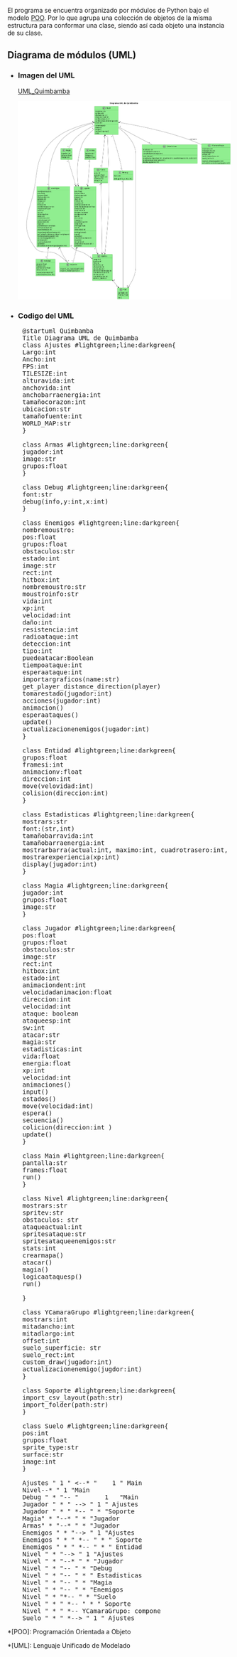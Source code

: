 <p class=text-align-justify> El programa se encuentra organizado por módulos de Python bajo el modelo <u>POO</u>. Por lo que agrupa una colección de objetos de la misma estructura para conformar una clase, siendo así cada objeto una instancia de su clase. </p>

## Diagrama de módulos (UML)
* ### **Imagen del UML**
    
    [UML_Quimbamba](https://github.com/HamedPro3D/Quimbamba/blob/2908d8725c81ee489447c97c70311d9617feacd4/UML/UML__Quimbamba-Actualizado.png)

    ![UML_Quimbamba](UML__Quimbamba-Actualizado.png)

* ### <b> Codigo del UML </b>
<pre>
    @startuml Quimbamba
    Title Diagrama UML de Quimbamba
    class Ajustes #lightgreen;line:darkgreen{
    Largo:int
    Ancho:int
    FPS:int
    TILESIZE:int
    alturavida:int
    anchovida:int
    anchobarraenergia:int
    tamañocorazon:int
    ubicacion:str
    tamañofuente:int
    WORLD_MAP:str
    }
    
    class Armas #lightgreen;line:darkgreen{
    jugador:int
    image:str
    grupos:float
    }
    
    class Debug #lightgreen;line:darkgreen{
    font:str
    debug(info,y:int,x:int)
    }
    
    class Enemigos #lightgreen;line:darkgreen{
    nombremoustro:
    pos:float
    grupos:float
    obstaculos:str
    estado:int
    image:str
    rect:int
    hitbox:int
    nombremoustro:str
    moustroinfo:str
    vida:int
    xp:int
    velocidad:int
    daño:int
    resistencia:int
    radioataque:int
    deteccion:int
    tipo:int
    puedeatacar:Boolean
    tiempoataque:int
    esperaataque:int
    importargraficos(name:str)
    get_player_distance_direction(player)
    tomarestado(jugador:int)
    acciones(jugador:int)
    animacion()
    esperaataques()
    update()
    actualizacionenemigos(jugador:int)
    }
    
    class Entidad #lightgreen;line:darkgreen{
    grupos:float
    framesi:int
    animacionv:float
    direccion:int
    move(velovidad:int)
    colision(direccion:int)
    }
    
    class Estadisticas #lightgreen;line:darkgreen{
    mostrars:str
    font:(str,int)
    tamañobarravida:int
    tamañobarraenergia:int
    mostrarbarra(actual:int, maximo:int, cuadrotrasero:int, color:str)
    mostrarexperiencia(xp:int)
    display(jugador:int)
    }
    
    class Magia #lightgreen;line:darkgreen{
    jugador:int
    grupos:float
    image:str
    }
    
    class Jugador #lightgreen;line:darkgreen{
    pos:float
    grupos:float
    obstaculos:str
    image:str
    rect:int
    hitbox:int
    estado:int
    animaciondent:int
    velocidadanimacion:float
    direccion:int
    velocidad:int
    ataque: boolean
    ataqueesp:int
    sw:int
    atacar:str
    magia:str
    estadisticas:int
    vida:float
    energia:float
    xp:int
    velocidad:int
    animaciones()
    input()
    estados()
    move(velocidad:int)
    espera()
    secuencia()
    colicion(direccion:int )
    update()
    }
            
    class Main #lightgreen;line:darkgreen{
    pantalla:str
    frames:float
    run()
    }
    
    class Nivel #lightgreen;line:darkgreen{
    mostrars:str
    spritev:str
    obstaculos: str
    ataqueactual:int
    spritesataque:str
    spritesataqueenemigos:str
    stats:int
    crearmapa()
    atacar()
    magia()
    logicaataquesp()
    run()
    
    }
    
    class YCamaraGrupo #lightgreen;line:darkgreen{
    mostrars:int
    mitadancho:int
    mitadlargo:int
    offset:int
    suelo_superficie: str
    suelo_rect:int
    custom_draw(jugador:int)
    actualizacionenemigo(jugdor:int)
    }
    
    class Soporte #lightgreen;line:darkgreen{
    import_csv_layout(path:str)
    import_folder(path:str)
    }
    
    class Suelo #lightgreen;line:darkgreen{
    pos:int
    grupos:float
    sprite_type:str
    surface:str
    image:int
    }
    
    Ajustes " 1 " <--* "    1 " Main
    Nivel--* " 1 "Main
    Debug " * "-- "       1   "Main
    Jugador " * " --> " 1 " Ajustes
    Jugador " * " *-- " * "Soporte
    Magia" * "--* " * "Jugador
    Armas" * "--* " * "Jugador
    Enemigos " * "--> " 1 "Ajustes
    Enemigos " * " *-- " * " Soporte
    Enemigos " * " *-- " * " Entidad
    Nivel " * "--> " 1 "Ajustes
    Nivel " * "--* " * "Jugador
    Nivel " * "-- " * "Debug
    Nivel " * "-- " * " Estadisticas
    Nivel " * "-- " * "Magia
    Nivel " * "-- " * "Enemigos
    Nivel " * "*-- " * "Suelo
    Nivel " * " *-- " * " Soporte
    Nivel " * " *-- YCamaraGrupo: compone
    Suelo " * " *--> " 1 " Ajustes
</code></pre>

*[POO]: Programación Orientada a Objeto

*[UML]: Lenguaje Unificado de Modelado